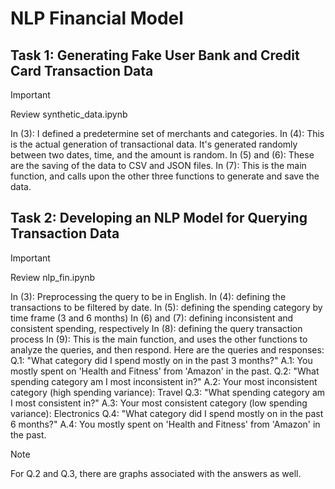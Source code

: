 # NLP Financial Model

## Task 1: Generating Fake User Bank and Credit Card Transaction Data
>[!IMPORTANT]
>Review synthetic_data.ipynb

In (3): I defined a predetermine set of merchants and categories.
In (4): This is the actual generation of transactional data. It's generated randomly between two dates, time, and the amount is random.
In (5) and (6): These are the saving of the data to CSV and JSON files.
In (7): This is the main function, and calls upon the other three functions to generate and save the data.

## Task 2: Developing an NLP Model for Querying Transaction Data
>[!IMPORTANT]
>Review nlp_fin.ipynb

In (3): Preprocessing the query to be in English.
In (4): defining the transactions to be filtered by date.
In (5): defining the spending category by time frame (3 and 6 months)
In (6) and (7): defining inconsistent and consistent spending, respectively
In (8): defining the query transaction process
In (9): This is the main function, and uses the other functions to analyze the queries, and then respond.
Here are the queries and responses:
Q.1: "What category did I spend mostly on in the past 3 months?"
A.1: You mostly spent on 'Health and Fitness' from 'Amazon' in the past.
Q.2: "What spending category am I most inconsistent in?"
A.2: Your most inconsistent category (high spending variance): Travel
Q.3: "What spending category am I most consistent in?"
A.3: Your most consistent category (low spending variance): Electronics
Q.4: "What category did I spend mostly on in the past 6 months?"
A.4: You mostly spent on 'Health and Fitness' from 'Amazon' in the past.

>[!NOTE]
>For Q.2 and Q.3, there are graphs associated with the answers as well.
